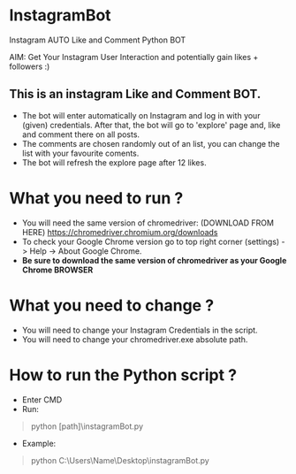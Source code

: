 # InstagramBot
Instagram AUTO Like and Comment Python BOT 

AIM: Get Your Instagram User Interaction and potentially gain likes + followers :) 

## This is an instagram Like and Comment BOT. 

- The bot will enter automatically on Instagram and log in with your (given) credentials. After that, the bot will go to 'explore' page and, like and comment there on all posts.
- The comments are chosen randomly out of an list, you can change the list with your favourite coments.
- The bot will refresh the explore page after 12 likes.


# What you need to run ?
- You will need the same version of chromedriver: (DOWNLOAD FROM HERE) https://chromedriver.chromium.org/downloads
- To check your Google Chrome version go to top right corner (settings) -> Help -> About Google Chrome.
- **Be sure to download the same version of chromedriver as your Google Chrome BROWSER**

# What you need to change ?
- You will need to change your Instagram Credentials in the script.
- You will need to change your chromedriver.exe absolute path.

# How to run the Python script ?
- Enter CMD 
- Run: 
> python [path]\instagramBot.py
- Example: 
> python C:\Users\Name\Desktop\instagramBot.py
